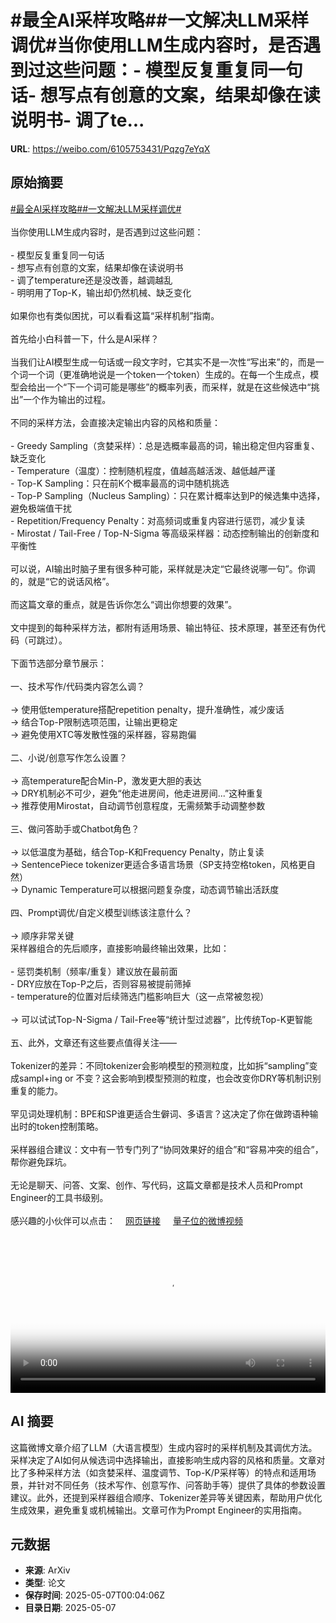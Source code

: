 # #最全AI采样攻略##一文解决LLM采样调优#当你使用LLM生成内容时，是否遇到过这些问题：- 模型反复重复同一句话- 想写点有创意的文案，结果却像在读说明书- 调了te...

**URL**: https://weibo.com/6105753431/Pqzg7eYqX

## 原始摘要

<a href="https://m.weibo.cn/search?containerid=231522type%3D1%26t%3D10%26q%3D%23%E6%9C%80%E5%85%A8AI%E9%87%87%E6%A0%B7%E6%94%BB%E7%95%A5%23&amp;extparam=%23%E6%9C%80%E5%85%A8AI%E9%87%87%E6%A0%B7%E6%94%BB%E7%95%A5%23" data-hide=""><span class="surl-text">#最全AI采样攻略#</span></a><a href="https://m.weibo.cn/search?containerid=231522type%3D1%26t%3D10%26q%3D%23%E4%B8%80%E6%96%87%E8%A7%A3%E5%86%B3LLM%E9%87%87%E6%A0%B7%E8%B0%83%E4%BC%98%23&amp;extparam=%23%E4%B8%80%E6%96%87%E8%A7%A3%E5%86%B3LLM%E9%87%87%E6%A0%B7%E8%B0%83%E4%BC%98%23" data-hide=""><span class="surl-text">#一文解决LLM采样调优#</span></a><br><br>当你使用LLM生成内容时，是否遇到过这些问题：<br><br>- 模型反复重复同一句话<br>- 想写点有创意的文案，结果却像在读说明书<br>- 调了temperature还是没改善，越调越乱<br>- 明明用了Top-K，输出却仍然机械、缺乏变化<br><br>如果你也有类似困扰，可以看看这篇“采样机制”指南。<br><br>首先给小白科普一下，什么是AI采样？<br><br>当我们让AI模型生成一句话或一段文字时，它其实不是一次性“写出来”的，而是一个词一个词（更准确地说是一个token一个token）生成的。在每一个生成点，模型会给出一个“下一个词可能是哪些”的概率列表，而采样，就是在这些候选中“挑出”一个作为输出的过程。<br><br>不同的采样方法，会直接决定输出内容的风格和质量：<br><br>- Greedy Sampling（贪婪采样）：总是选概率最高的词，输出稳定但内容重复、缺乏变化<br>- Temperature（温度）：控制随机程度，值越高越活泼、越低越严谨<br>- Top-K Sampling：只在前K个概率最高的词中随机挑选<br>- Top-P Sampling（Nucleus Sampling）：只在累计概率达到P的候选集中选择，避免极端值干扰<br>- Repetition/Frequency Penalty：对高频词或重复内容进行惩罚，减少复读<br>- Mirostat / Tail-Free / Top-N-Sigma 等高级采样器：动态控制输出的创新度和平衡性<br><br>可以说，AI输出时脑子里有很多种可能，采样就是决定“它最终说哪一句”。你调的，就是“它的说话风格”。<br><br>而这篇文章的重点，就是告诉你怎么“调出你想要的效果”。<br><br>文中提到的每种采样方法，都附有适用场景、输出特征、技术原理，甚至还有伪代码（可跳过）。<br><br>下面节选部分章节展示：<br><br>一、技术写作/代码类内容怎么调？  <br><br>→ 使用低temperature搭配repetition penalty，提升准确性，减少废话  <br>→ 结合Top-P限制选项范围，让输出更稳定  <br>→ 避免使用XTC等发散性强的采样器，容易跑偏<br><br>二、小说/创意写作怎么设置？  <br><br>→ 高temperature配合Min-P，激发更大胆的表达  <br>→ DRY机制必不可少，避免“他走进房间，他走进房间...”这种重复  <br>→ 推荐使用Mirostat，自动调节创意程度，无需频繁手动调整参数<br><br>三、做问答助手或Chatbot角色？  <br><br>→ 以低温度为基础，结合Top-K和Frequency Penalty，防止复读  <br>→ SentencePiece tokenizer更适合多语言场景（SP支持空格token，风格更自然）  <br>→ Dynamic Temperature可以根据问题复杂度，动态调节输出活跃度<br><br>四、Prompt调优/自定义模型训练该注意什么？  <br><br>→ 顺序非常关键<br>采样器组合的先后顺序，直接影响最终输出效果，比如：<br><br>- 惩罚类机制（频率/重复）建议放在最前面<br>- DRY应放在Top-P之后，否则容易被提前筛掉<br>- temperature的位置对后续筛选门槛影响巨大（这一点常被忽视）<br><br>→ 可以试试Top-N-Sigma / Tail-Free等“统计型过滤器”，比传统Top-K更智能<br><br>五、此外，文章还有这些要点值得关注——<br><br>Tokenizer的差异：不同tokenizer会影响模型的预测粒度，比如拆“sampling”变成sampl+ing or 不变？这会影响到模型预测的粒度，也会改变你DRY等机制识别重复的能力。<br><br>罕见词处理机制：BPE和SP谁更适合生僻词、多语言？这决定了你在做跨语种输出时的token控制策略。<br><br>采样器组合建议：文中有一节专门列了“协同效果好的组合”和“容易冲突的组合”，帮你避免踩坑。<br><br>无论是聊天、问答、文案、创作、写代码，这篇文章都是技术人员和Prompt Engineer的工具书级别。<br><br>感兴趣的小伙伴可以点击：<a href="https://weibo.cn/sinaurl?u=https%3A%2F%2Frentry.co%2Fsamplers" data-hide=""><span class="url-icon"><img style="width: 1rem;height: 1rem" src="https://h5.sinaimg.cn/upload/2015/09/25/3/timeline_card_small_web_default.png" referrerpolicy="no-referrer"></span><span class="surl-text">网页链接</span></a> <a href="https://video.weibo.com/show?fid=1034:5163320139776025" data-hide=""><span class="url-icon"><img style="width: 1rem;height: 1rem" src="https://h5.sinaimg.cn/upload/2015/09/25/3/timeline_card_small_video_default.png" referrerpolicy="no-referrer"></span><span class="surl-text">量子位的微博视频</span></a><br clear="both"><div style="clear: both"></div><video controls="controls" poster="https://tvax2.sinaimg.cn/orj480/006Fd7o3ly1i15sao135zj31690u0myc.jpg" style="width: 100%"><source src="https://f.video.weibocdn.com/o0/jNflyxculx08o20BRpZe010412006rx20E010.mp4?label=mp4_720p&amp;template=1012x720.25.0&amp;ori=0&amp;ps=1CwnkDw1GXwCQx&amp;Expires=1746579756&amp;ssig=3Sz8GrVI%2B1&amp;KID=unistore,video"><source src="https://f.video.weibocdn.com/o0/ls2RxJPxlx08o20BMqgo0104120038vH0E010.mp4?label=mp4_hd&amp;template=676x480.25.0&amp;ori=0&amp;ps=1CwnkDw1GXwCQx&amp;Expires=1746579756&amp;ssig=opNpwNkU6w&amp;KID=unistore,video"><source src="https://f.video.weibocdn.com/o0/QdfA1lFilx08o20BF85G010412001PYF0E010.mp4?label=mp4_ld&amp;template=504x360.25.0&amp;ori=0&amp;ps=1CwnkDw1GXwCQx&amp;Expires=1746579756&amp;ssig=32IpSOMm1R&amp;KID=unistore,video"><p>视频无法显示，请前往<a href="https://video.weibo.com/show?fid=1034%3A5163320139776025" target="_blank" rel="noopener noreferrer">微博视频</a>观看。</p></video>

## AI 摘要

这篇微博文章介绍了LLM（大语言模型）生成内容时的采样机制及其调优方法。采样决定了AI如何从候选词中选择输出，直接影响生成内容的风格和质量。文章对比了多种采样方法（如贪婪采样、温度调节、Top-K/P采样等）的特点和适用场景，并针对不同任务（技术写作、创意写作、问答助手等）提供了具体的参数设置建议。此外，还提到采样器组合顺序、Tokenizer差异等关键因素，帮助用户优化生成效果，避免重复或机械输出。文章可作为Prompt Engineer的实用指南。

## 元数据

- **来源**: ArXiv
- **类型**: 论文
- **保存时间**: 2025-05-07T00:04:06Z
- **目录日期**: 2025-05-07
